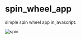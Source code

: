 # spin_wheel_app
simple spin wheel app in javascript:


![spin](https://github.com/gk0x/spin_wheel_app/assets/120417964/eeb7c123-8a6a-4927-8320-efee2d68c267)
